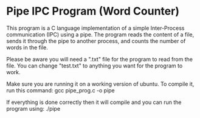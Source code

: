 # Pipe IPC Program (Word Counter)
This program is a C language implementation of a simple Inter-Process communication (IPC) using a pipe. 
The program reads the content of a file, sends it through the pipe to another process, and counts the number of words in the file.

Please be aware you will need a ".txt" file for the program to read from the file. You can change "test.txt" to anything you want for the program to work. 

Make sure you are running it on a working version of ubuntu. To compile it, run this command:
gcc pipe_prog.c -o pipe

If everything is done correctly then it will compile and you can run the program using:
./pipe



